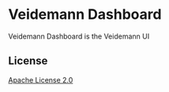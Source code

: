 # Veidemann Dashboard

Veidemann Dashboard is the Veidemann UI

## License

[Apache License 2.0](https://github.com/nlnwa/veidemann-dashboard/blob/master/LICENSE)
